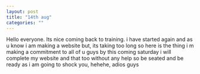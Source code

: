 ```yaml
---
layout: post
title: "14th aug"
categories: ""
---
```

Hello everyone. Its nice coming back to training. i have started again and as u know i am making a website but, its taking too long so here is the thing i m making a commitment to all of u guys by this coming saturday i will complete my website and that too without any help so be seated and be ready as i am going to shock you, hehehe, adios guys
